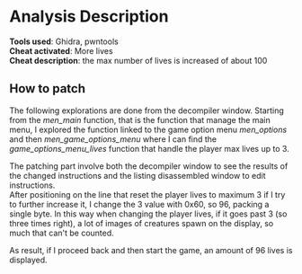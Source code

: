 # Analysis Description

**Tools used**: Ghidra, pwntools  
**Cheat activated**: More lives  
**Cheat description**: the max number of lives is increased of about 100  


## How to patch

The following explorations are done from the decompiler window.
Starting from the _men\_main_ function, that is the function that manage the main menu, I explored the function linked to the game option menu _men\_options_ and then _men\_game\_options\_menu_ where I can find the _game\_options\_menu\_lives_ function that handle the player max lives up to 3.

The patching part involve both the decompiler window to see the results of the changed instructions and the listing disassembled window to edit instructions.  
After positioning on the line that reset the player lives to maximum 3 if I try to further increase it, I change the 3 value with 0x60, so 96, packing a single byte. In this way when changing the player lives, if it goes past 3 (so three times right), a lot of images of creatures spawn on the display, so much that can't be counted.  

As result, if I proceed back and then start the game, an amount of 96 lives is displayed.

